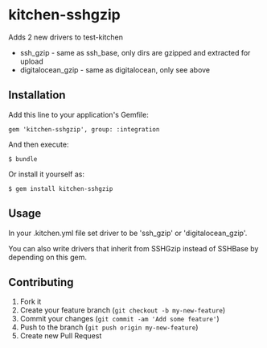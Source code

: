 # kitchen-sshgzip

Adds 2 new drivers to test-kitchen

* ssh_gzip - same as ssh_base, only dirs are gzipped and extracted for upload
* digitalocean_gzip - same as digitalocean, only see above

## Installation

Add this line to your application's Gemfile:

    gem 'kitchen-sshgzip', group: :integration

And then execute:

    $ bundle

Or install it yourself as:

    $ gem install kitchen-sshgzip

## Usage

In your .kitchen.yml file set driver to be 'ssh_gzip' or 'digitalocean_gzip'.

You can also write drivers that inherit from SSHGzip instead of SSHBase by
depending on this gem.

## Contributing

1. Fork it
2. Create your feature branch (`git checkout -b my-new-feature`)
3. Commit your changes (`git commit -am 'Add some feature'`)
4. Push to the branch (`git push origin my-new-feature`)
5. Create new Pull Request
